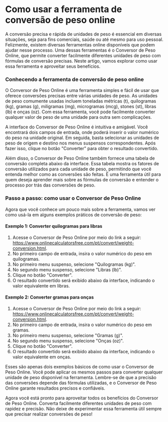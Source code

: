 Como usar a ferramenta de conversão de peso online
==================================================

A conversão precisa e rápida de unidades de peso é essencial em diversas situações, seja para fins comerciais, saúde ou até mesmo para uso pessoal. Felizmente, existem diversas ferramentas online disponíveis que podem ajudar nesse processo. Uma dessas ferramentas é o Conversor de Peso Online, que permite converter facilmente diferentes unidades de peso com fórmulas de conversão precisas. Neste artigo, vamos explorar como usar essa ferramenta e aproveitar seus benefícios.

### Conhecendo a ferramenta de conversão de peso online

O Conversor de Peso Online é uma ferramenta simples e fácil de usar que oferece conversões precisas entre várias unidades de peso. As unidades de peso comumente usadas incluem toneladas métricas (t), quilogramas (kg), gramas (g), miligramas (mg), microgramas (mcg), stones (st), libras (lb) e onças (oz). Com essa ferramenta, você pode facilmente converter qualquer valor de peso de uma unidade para outra sem complicações.

A interface do Conversor de Peso Online é intuitiva e amigável. Você encontrará dois campos de entrada, onde poderá inserir o valor numérico do peso na unidade original. Em seguida, basta selecionar as unidades de peso de origem e destino nos menus suspensos correspondentes. Após fazer isso, clique no botão "Converter" para obter o resultado convertido.

Além disso, o Conversor de Peso Online também fornece uma tabela de conversão completa abaixo da interface. Essa tabela mostra os fatores de conversão utilizados para cada unidade de peso, permitindo que você entenda melhor como as conversões são feitas. É uma ferramenta útil para quem deseja aprender mais sobre as fórmulas de conversão e entender o processo por trás das conversões de peso.

### Passo a passo: como usar o Conversor de Peso Online

Agora que você conhece um pouco mais sobre a ferramenta, vamos ver como usá-la em alguns exemplos práticos de conversão de peso:

#### Exemplo 1: Converter quilogramas para libras

1. Acesse o Conversor de Peso Online por meio do link a seguir: <https://www.onlinecalculatorsfree.com/pt/convert/weight-conversion.html>.
2. No primeiro campo de entrada, insira o valor numérico do peso em quilogramas.
3. No primeiro menu suspenso, selecione "Quilogramas (kg)".
4. No segundo menu suspenso, selecione "Libras (lb)".
5. Clique no botão "Converter".
6. O resultado convertido será exibido abaixo da interface, indicando o valor equivalente em libras.

#### Exemplo 2: Converter gramas para onças

1. Acesse o Conversor de Peso Online por meio do link a seguir: <https://www.onlinecalculatorsfree.com/pt/convert/weight-conversion.html>.
2. No primeiro campo de entrada, insira o valor numérico do peso em gramas.
3. No primeiro menu suspenso, selecione "Gramas (g)".
4. No segundo menu suspenso, selecione "Onças (oz)".
5. Clique no botão "Converter".
6. O resultado convertido será exibido abaixo da interface, indicando o valor equivalente em onças.

Esses são apenas dois exemplos básicos de como usar o Conversor de Peso Online. Você pode aplicar os mesmos passos para converter qualquer unidade de peso disponível na ferramenta. Lembre-se de que a precisão das conversões depende das fórmulas utilizadas, e o Conversor de Peso Online garante resultados precisos e confiáveis.

Agora você está pronto para aproveitar todos os benefícios do Conversor de Peso Online. Converta facilmente diferentes unidades de peso com rapidez e precisão. Não deixe de experimentar essa ferramenta útil sempre que precisar realizar conversões de peso!